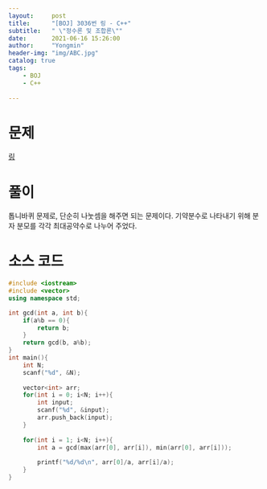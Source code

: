 ```yaml
---
layout:     post
title:      "[BOJ] 3036번 링 - C++"
subtitle:   " \"정수론 및 조합론\""
date:       2021-06-16 15:26:00
author:     "Yongmin"
header-img: "img/ABC.jpg"
catalog: true
tags:
    - BOJ
    - C++
  
---
```


# 문제
[링](https://www.acmicpc.net/problem/3036)

# 풀이
톱니바퀴 문제로, 단순히 나눗셈을 해주면 되는 문제이다. 기약분수로 나타내기 위해 분자 분모를 각각 최대공약수로 나누어 주었다.

# 소스 코드
``` c++
#include <iostream>
#include <vector>
using namespace std;

int gcd(int a, int b){
    if(a%b == 0){
        return b;
    }
    return gcd(b, a%b);
}
int main(){
    int N;
    scanf("%d", &N);
    
    vector<int> arr;
    for(int i = 0; i<N; i++){
        int input;
        scanf("%d", &input);
        arr.push_back(input);
    }
    
    for(int i = 1; i<N; i++){
        int a = gcd(max(arr[0], arr[i]), min(arr[0], arr[i]));
        
        printf("%d/%d\n", arr[0]/a, arr[i]/a);
    }
}
```
